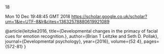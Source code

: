 18

Mon 10 Dec 19:48:45 GMT 2018
https://scholar.google.co.uk/scholar?um=1&ie=UTF-8&lr&cites=13632578880619921089



@article{leitzke2016,
  title={Developmental changes in the primacy of facial cues for emotion recognition.},
  author={Brian T Leitzke and Seth D. Pollak},
  journal={Developmental psychology},
  year={2016},
  volume={52 4},
  pages={572-81}
}


